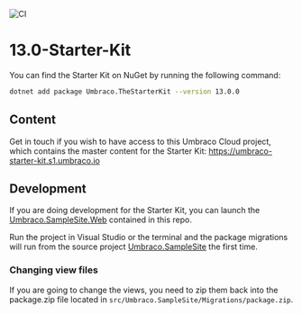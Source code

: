 ![CI](https://github.com/umbraco/The-Starter-Kit/workflows/CI/badge.svg?branch=dev-v8)

# 13.0-Starter-Kit

You can find the Starter Kit on NuGet by running the following command:

```bash
dotnet add package Umbraco.TheStarterKit --version 13.0.0
```

## Content

Get in touch if you wish to have access to this Umbraco Cloud project, which contains the master content for the Starter Kit:
https://umbraco-starter-kit.s1.umbraco.io

## Development

If you are doing development for the Starter Kit, you can launch the [Umbraco.SampleSite.Web](examples/Umbraco.SampleSite.Web/) contained in this repo.

Run the project in Visual Studio or the terminal and the package migrations will run from the source project [Umbraco.SampleSite](src/Umbraco.SampleSite/) the first time.

### Changing view files

If you are going to change the views, you need to zip them back into the package.zip file located in `src/Umbraco.SampleSite/Migrations/package.zip`.
